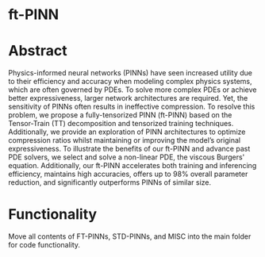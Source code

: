 # ft-PINN

# Abstract

Physics-informed neural networks (PINNs) have seen increased utility due to their efficiency and accuracy when modeling complex physics systems, which are often governed by PDEs. To solve more complex PDEs or achieve better expressiveness, larger network architectures are required. Yet, the sensitivity of PINNs often results in ineffective compression. To resolve this problem, we propose a fully-tensorized PINN (ft-PINN) based on the Tensor-Train (TT) decomposition and tensorized training techniques. Additionally, we provide an exploration of PINN architectures to optimize compression ratios whilst maintaining or improving the model’s original expressiveness. To illustrate the benefits of our ft-PINN and advance past PDE solvers, we select and solve a non-linear PDE, the viscous Burgers' equation. Additionally, our ft-PINN accelerates both training and inferencing efficiency, maintains high accuracies, offers up to 98% overall parameter reduction, and significantly outperforms PINNs of similar size.  

# Functionality

Move all contents of FT-PINNs, STD-PINNs, and MISC into the main folder for code functionality.
